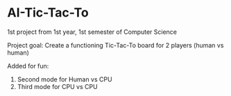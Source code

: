 # AI-Tic-Tac-To
1st project from 1st year, 1st semester of Computer Science

Project goal:
Create a functioning Tic-Tac-To board for 2 players (human vs human)

Added for fun:
1) Second mode for Human vs CPU
2) Third mode for CPU vs CPU
